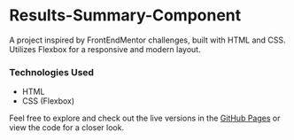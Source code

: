 # Results-Summary-Component
A project inspired by FrontEndMentor challenges, built with HTML and CSS. Utilizes Flexbox for a responsive and modern layout.

### Technologies Used
- HTML
- CSS (Flexbox)

Feel free to explore and check out the live versions in the [GitHub Pages](https://shakawillock.github.io/Results-Summary-Component/) or view the code for a closer look.
